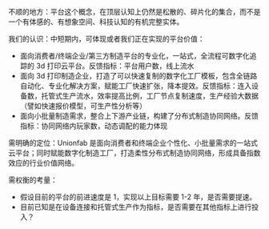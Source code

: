 不顺的地方：平台这个概念，在顶层认知上仍然是松散的、碎片化的集合，而不是一个有体感的、有想象空间、科技认知的有机完整实体。

我们的认识：中短期内，可体现或者我们正在实现的平台价值：

- 面向消费者/终端企业/第三方制造平台的专业化，一站式，全流程可数字化追踪的 3d 打印云平台。反馈指标：平台用户数，线上流水
- 面向 3d 打印制造企业，打造了可以快速复制的数字化工厂模板，包含全链路自动化、专业化解决方案，赋能工厂快速扩张，降本提效。反馈指标：连入设备数，托管式生产流水，效率提高比例，工厂节点复制速度，生产经验大数据（譬如快速报价模型，可生产性分析等）
- 面向小批量制造需求，整合上下游产业链，构建了分布式制造协同网络。反馈指标：协同网络内玩家数，动态调配的能力体现

需明确的定位：Unionfab 是面向消费者和终端企业个性化、小批量需求的一站式云平台；同时赋能数字化制造工厂，打造柔性分布式制造协同网络，形成具备指数效应的行业价值网络。

需权衡的考量：

- 假设目前的平台的前进速度是 1，实现以上目标需要 1-2 年，是否需要提速。
- 目前已知是在设备连接和托管式生产作为指标，是否需要在其他指标上进行投入？
